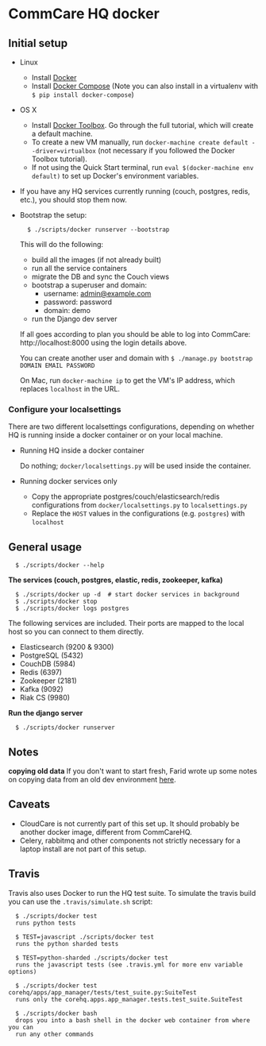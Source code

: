 CommCare HQ docker
==================

Initial setup
-------------
* Linux
   * Install [Docker](https://docs.docker.com/engine/installation/)
   * Install [Docker Compose](https://docs.docker.com/compose/install/) (Note you can also install in a virtualenv with `$ pip install docker-compose`)
* OS X
   * Install [Docker Toolbox](https://docs.docker.com/toolbox/toolbox_install_mac/). Go through the full tutorial, which will create a default machine.
   * To create a new VM manually, run `docker-machine create default --driver=virtualbox` (not necessary if you followed the Docker Toolbox tutorial).
   * If not using the Quick Start terminal, run `eval $(docker-machine env default)` to set up Docker's environment variables.
* If you have any HQ services currently running (couch, postgres, redis, etc.), you should stop them now. 
* Bootstrap the setup:

    ```
      $ ./scripts/docker runserver --bootstrap
    ```
    
    This will do the following:
    
    * build all the images (if not already built)
    * run all the service containers
    * migrate the DB and sync the Couch views
    * bootstrap a superuser and domain:
      * username: admin@example.com
      * password: password
      * domain: demo
    * run the Django dev server

    If all goes according to plan you should be able to log into CommCare: http://localhost:8000 using
    the login details above.
    
    You can create another user and domain with `$ ./manage.py bootstrap DOMAIN EMAIL PASSWORD`
    
    On Mac, run `docker-machine ip` to get the VM's IP address, which replaces `localhost` in the URL.

### Configure your localsettings

There are two different localsettings configurations, depending on whether HQ is running inside a docker container or on your local machine.

  * Running HQ inside a docker container

    Do nothing; `docker/localsettings.py` will be used inside the container.

  * Running docker services only
    * Copy the appropriate postgres/couch/elasticsearch/redis configurations from `docker/localsettings.py` to `localsettings.py`
    * Replace the `HOST` values in the configurations (e.g. `postgres`) with `localhost`


General usage
-------------

```
  $ ./scripts/docker --help
```

**The services (couch, postgres, elastic, redis, zookeeper, kafka)**
```
  $ ./scripts/docker up -d  # start docker services in background
  $ ./scripts/docker stop
  $ ./scripts/docker logs postgres
```
The following services are included. Their ports are mapped to the local host so you can connect to them
directly.

* Elasticsearch (9200 & 9300)
* PostgreSQL (5432)
* CouchDB (5984)
* Redis (6397)
* Zookeeper (2181)
* Kafka (9092)
* Riak CS (9980)

**Run the django server**

```
  $ ./scripts/docker runserver
```

Notes
-----
**copying old data**
If you don't want to start fresh, Farid wrote up some notes on copying data from an old dev environment [here](https://gist.github.com/proteusvacuum/a3884ce8b65681ebaf95).

Caveats
-------

* CloudCare is not currently part of this set up. It should probably be another docker image, different from CommCareHQ.
* Celery, rabbitmq and other components not strictly necessary for a laptop install are not part of this setup.


Travis
------
Travis also uses Docker to run the HQ test suite. To simulate the travis build you can use the `.travis/simulate.sh`
script:

```
  $ ./scripts/docker test
  runs python tests

  $ TEST=javascript ./scripts/docker test
  runs the python sharded tests

  $ TEST=python-sharded ./scripts/docker test
  runs the javascript tests (see .travis.yml for more env variable options)
  
  $ ./scripts/docker test corehq/apps/app_manager/tests/test_suite.py:SuiteTest
  runs only the corehq.apps.app_manager.tests.test_suite.SuiteTest
  
  $ ./scripts/docker bash
  drops you into a bash shell in the docker web container from where you can
  run any other commands
  
```


